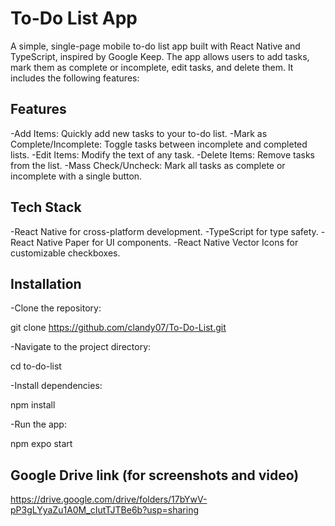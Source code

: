 # To-Do List App

A simple, single-page mobile to-do list app built with React Native and TypeScript, inspired by Google Keep. The app allows users to add tasks, mark them as complete or incomplete, edit tasks, and delete them. It includes the following features:

## Features

-Add Items: Quickly add new tasks to your to-do list.
-Mark as Complete/Incomplete: Toggle tasks between incomplete and completed lists.
-Edit Items: Modify the text of any task.
-Delete Items: Remove tasks from the list.
-Mass Check/Uncheck: Mark all tasks as complete or incomplete with a single button.

## Tech Stack

-React Native for cross-platform development.
-TypeScript for type safety.
-React Native Paper for UI components.
-React Native Vector Icons for customizable checkboxes.

## Installation

-Clone the repository:

git clone https://github.com/clandy07/To-Do-List.git


-Navigate to the project directory:

cd to-do-list


-Install dependencies:

npm install


-Run the app:

npm expo start

## Google Drive link (for screenshots and video)
https://drive.google.com/drive/folders/17bYwV-pP3gLYyaZu1A0M_cIutTJTBe6b?usp=sharing


